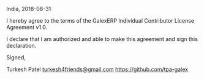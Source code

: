 India, 2018-08-31

I hereby agree to the terms of the GalexERP Individual Contributor License Agreement v1.0.

I declare that I am authorized and able to make this agreement and sign this declaration.

Signed,

Turkesh Patel turkesh4friends@gmail.com https://github.com/tpa-galex
